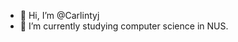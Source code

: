 - 👋 Hi, I’m @Carlintyj
- 🌱 I’m currently studying computer science in NUS. 

<!---
Carlintyj/Carlintyj is a ✨ special ✨ repository because its `README.md` (this file) appears on your GitHub profile.
You can click the Preview link to take a look at your changes.
--->
